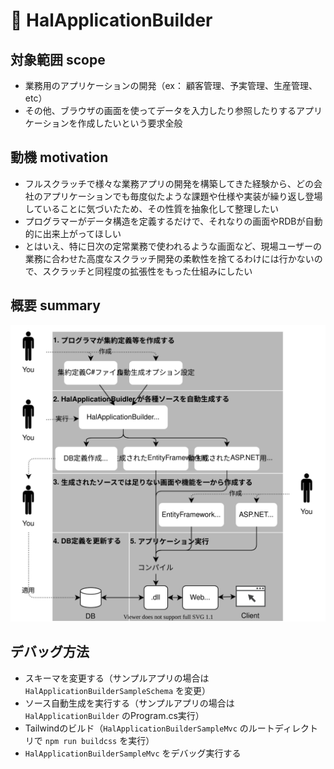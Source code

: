 # :cherry_blossom: HalApplicationBuilder
## 対象範囲 scope
- 業務用のアプリケーションの開発（ex： 顧客管理、予実管理、生産管理、etc）
- その他、ブラウザの画面を使ってデータを入力したり参照したりするアプリケーションを作成したいという要求全般

## 動機 motivation
- フルスクラッチで様々な業務アプリの開発を構築してきた経験から、どの会社のアプリケーションでも毎度似たような課題や仕様や実装が繰り返し登場していることに気づいたため、その性質を抽象化して整理したい
- プログラマーがデータ構造を定義するだけで、それなりの画面やRDBが自動的に出来上がってほしい
- とはいえ、特に日次の定常業務で使われるような画面など、現場ユーザーの業務に合わせた高度なスクラッチ開発の柔軟性を捨てるわけには行かないので、スクラッチと同程度の拡張性をもった仕組みにしたい

## 概要 summary
![summary](./README.drawio.svg)

## デバッグ方法
- スキーマを変更する（サンプルアプリの場合は `HalApplicationBuilderSampleSchema` を変更）
- ソース自動生成を実行する（サンプルアプリの場合は `HalApplicationBuilder` のProgram.cs実行）
- Tailwindのビルド（`HalApplicationBuilderSampleMvc` のルートディレクトリで `npm run buildcss` を実行）
- `HalApplicationBuilderSampleMvc` をデバッグ実行する

